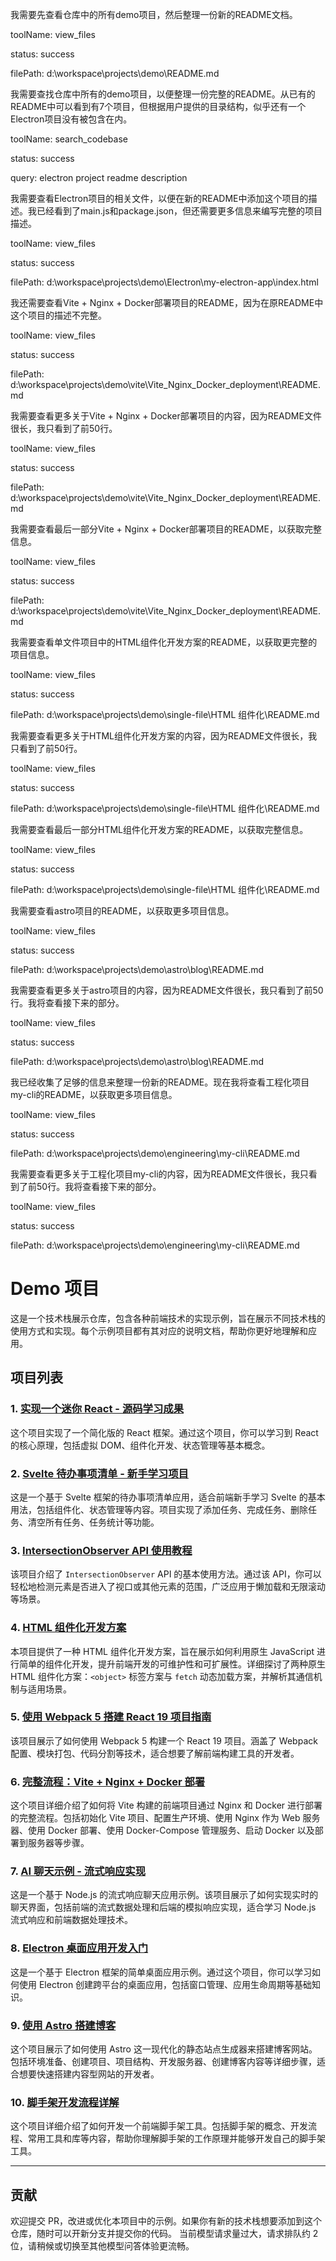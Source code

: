 


          
我需要先查看仓库中的所有demo项目，然后整理一份新的README文档。
        
            
toolName: view_files
            
status: success
          
            
filePath: d:\workspace\projects\demo\README.md
          
我需要查找仓库中所有的demo项目，以便整理一份完整的README。从已有的README中可以看到有7个项目，但根据用户提供的目录结构，似乎还有一个Electron项目没有被包含在内。
        
            
toolName: search_codebase
            
status: success
          
query: electron project readme description
          
我需要查看Electron项目的相关文件，以便在新的README中添加这个项目的描述。我已经看到了main.js和package.json，但还需要更多信息来编写完整的项目描述。
        
            
toolName: view_files
            
status: success
          
            
filePath: d:\workspace\projects\demo\Electron\my-electron-app\index.html
          
我还需要查看Vite + Nginx + Docker部署项目的README，因为在原README中这个项目的描述不完整。
        
            
toolName: view_files
            
status: success
          
            
filePath: d:\workspace\projects\demo\vite\Vite_Nginx_Docker_deployment\README.md
          
我需要查看更多关于Vite + Nginx + Docker部署项目的内容，因为README文件很长，我只看到了前50行。
        
            
toolName: view_files
            
status: success
          
            
filePath: d:\workspace\projects\demo\vite\Vite_Nginx_Docker_deployment\README.md
          
我需要查看最后一部分Vite + Nginx + Docker部署项目的README，以获取完整信息。
        
            
toolName: view_files
            
status: success
          
            
filePath: d:\workspace\projects\demo\vite\Vite_Nginx_Docker_deployment\README.md
          
我需要查看单文件项目中的HTML组件化开发方案的README，以获取更完整的项目信息。
        
            
toolName: view_files
            
status: success
          
            
filePath: d:\workspace\projects\demo\single-file\HTML 组件化\README.md
          
我需要查看更多关于HTML组件化开发方案的内容，因为README文件很长，我只看到了前50行。
        
            
toolName: view_files
            
status: success
          
            
filePath: d:\workspace\projects\demo\single-file\HTML 组件化\README.md
          
我需要查看最后一部分HTML组件化开发方案的README，以获取完整信息。
        
            
toolName: view_files
            
status: success
          
            
filePath: d:\workspace\projects\demo\single-file\HTML 组件化\README.md
          
我需要查看astro项目的README，以获取更多项目信息。
        
            
toolName: view_files
            
status: success
          
            
filePath: d:\workspace\projects\demo\astro\blog\README.md
          
我需要查看更多关于astro项目的内容，因为README文件很长，我只看到了前50行。我将查看接下来的部分。
        
            
toolName: view_files
            
status: success
          
            
filePath: d:\workspace\projects\demo\astro\blog\README.md
          
我已经收集了足够的信息来整理一份新的README。现在我将查看工程化项目my-cli的README，以获取更多项目信息。
        
            
toolName: view_files
            
status: success
          
            
filePath: d:\workspace\projects\demo\engineering\my-cli\README.md
          
我需要查看更多关于工程化项目my-cli的内容，因为README文件很长，我只看到了前50行。我将查看接下来的部分。
        
            
toolName: view_files
            
status: success
          
            
filePath: d:\workspace\projects\demo\engineering\my-cli\README.md
          
# Demo 项目

这是一个技术栈展示仓库，包含各种前端技术的实现示例，旨在展示不同技术栈的使用方式和实现。每个示例项目都有其对应的说明文档，帮助你更好地理解和应用。

## 项目列表

### 1. [实现一个迷你 React - 源码学习成果](./single-file/mini-react.html)
这个项目实现了一个简化版的 React 框架。通过这个项目，你可以学习到 React 的核心原理，包括虚拟 DOM、组件化开发、状态管理等基本概念。

### 2. [Svelte 待办事项清单 - 新手学习项目](./Svelte/svelte-todolist/README.md)
这是一个基于 Svelte 框架的待办事项清单应用，适合前端新手学习 Svelte 的基本用法，包括组件化、状态管理等内容。项目实现了添加任务、完成任务、删除任务、清空所有任务、任务统计等功能。

### 3. [IntersectionObserver API 使用教程](./single-file/IntersectionObserver.html)
该项目介绍了 `IntersectionObserver` API 的基本使用方法。通过该 API，你可以轻松地检测元素是否进入了视口或其他元素的范围，广泛应用于懒加载和无限滚动等场景。

### 4. [HTML 组件化开发方案](./single-file/HTML%20组件化/README.md)
本项目提供了一种 HTML 组件化开发方案，旨在展示如何利用原生 JavaScript 进行简单的组件化开发，提升前端开发的可维护性和可扩展性。详细探讨了两种原生 HTML 组件化方案：`<object>` 标签方案与 `fetch` 动态加载方案，并解析其通信机制与适用场景。

### 5. [使用 Webpack 5 搭建 React 19 项目指南](./webpack/webpack_create_react/README.md)
该项目展示了如何使用 Webpack 5 构建一个 React 19 项目。涵盖了 Webpack 配置、模块打包、代码分割等技术，适合想要了解前端构建工具的开发者。

### 6. [完整流程：Vite + Nginx + Docker 部署](./vite/Vite_Nginx_Docker_deployment/README.md)
这个项目详细介绍了如何将 Vite 构建的前端项目通过 Nginx 和 Docker 进行部署的完整流程。包括初始化 Vite 项目、配置生产环境、使用 Nginx 作为 Web 服务器、使用 Docker 部署、使用 Docker-Compose 管理服务、启动 Docker 以及部署到服务器等步骤。

### 7. [AI 聊天示例 - 流式响应实现](./ai-chat/README.md)
这是一个基于 Node.js 的流式响应聊天应用示例。该项目展示了如何实现实时的聊天界面，包括前端的流式数据处理和后端的模拟响应实现，适合学习 Node.js 流式响应和前端数据处理技术。

### 8. [Electron 桌面应用开发入门](./Electron/my-electron-app/)
这是一个基于 Electron 框架的简单桌面应用示例。通过这个项目，你可以学习如何使用 Electron 创建跨平台的桌面应用，包括窗口管理、应用生命周期等基础知识。

### 9. [使用 Astro 搭建博客](./astro/blog/README.md)
这个项目展示了如何使用 Astro 这一现代化的静态站点生成器来搭建博客网站。包括环境准备、创建项目、项目结构、开发服务器、创建博客内容等详细步骤，适合想要快速搭建内容型网站的开发者。

### 10. [脚手架开发流程详解](./engineering/my-cli/README.md)
这个项目详细介绍了如何开发一个前端脚手架工具。包括脚手架的概念、开发流程、常用工具和库等内容，帮助你理解脚手架的工作原理并能够开发自己的脚手架工具。

---

## 贡献

欢迎提交 PR，改进或优化本项目中的示例。如果你有新的技术栈想要添加到这个仓库，随时可以开新分支并提交你的代码。
        当前模型请求量过大，请求排队约 2 位，请稍候或切换至其他模型问答体验更流畅。